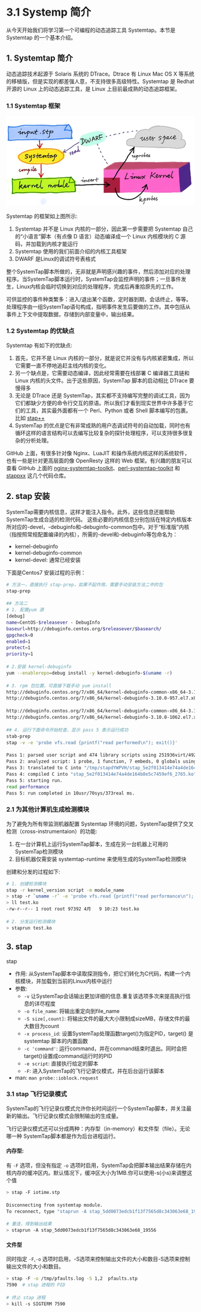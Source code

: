 # 3.1 Systemp 简介


从今天开始我们将学习第一个可编程的动态追踪工具 Systemtap。本节是 Systemtap 的一个基本介绍。
<!-- more -->

## 1. Systemtap 简介
动态追踪技术起源于 Solaris 系统的 DTrace。Dtrace 有 Linux  Mac OS X 等系统的移植版，但是实现的都差强人意，不支持很多高级特性。Systemtap 是 Redhat 开源的 Linux 上的动态追踪工具，是 Linux 上目前最成熟的动态追踪框架。

### 1.1 Systemtap 框架
![systemtap-works](/images/linux_pf/how-systemtap-works.webp)

Systemtap 的框架如上图所示:
1. Systemtap 并不是 Linux 内核的一部分，因此第一步需要把 Systemtap 自己的“小语言”脚本（有点像 D 语言）动态编译成一个 Linux 内核模块的 C 源码，并加载到内核才能运行
2. Systemtap 使用的我们前面介绍的内核工具框架
3. DWARF 是Linux的调试符号表格式

整个SystemTap脚本所做的，无非就是声明感兴趣的事件，然后添加对应的处理程序。当SystemTap脚本运行时，SystemTap会监控声明的事件；一旦事件发生，Linux内核会临时切换到对应的处理程序，完成后再重拾原先的工作。

可供监控的事件种类繁多：进入/退出某个函数，定时器到期，会话终止，等等。处理程序由一组SystemTap语句构成，指明事件发生后要做的工作。其中包括从事件上下文中提取数据，存储到内部变量中，输出结果。

### 1.2 Systemtap 的优缺点
Systemtap 有如下的优缺点:
1. 首先，它并不是 Linux 内核的一部分，就是说它并没有与内核紧密集成，所以它需要一直不停地追赶主线内核的变化。
2. 另一个缺点是，它需要动态编译，因此经常需要在线部署 C 编译器工具链和 Linux 内核的头文件。出于这些原因，SystemTap 脚本的启动相比 DTrace 要慢得多
3. 无论是 DTrace 还是 SystemTap，其实都不支持编写完整的调试工具，因为它们都缺少方便的命令行交互的原语。所以我们才看到现实世界中许多基于它们的工具，其实最外面都有一个 Perl、Python 或者 Shell 脚本编写的包裹。比如 [stap++](https://github.com/openresty/stapxx)
4. SystemTap 的优点是它有非常成熟的用户态调试符号的自动加载，同时也有循环这样的语言结构可以去编写比较复杂的探针处理程序，可以支持很多很复杂的分析处理。

 GitHub 上面，有很多针对像 Nginx、LuaJIT 和操作系统内核这样的系统软件，也有一些是针对更高层面的像 OpenResty 这样的 Web 框架。有兴趣的朋友可以查看 GitHub 上面的 [nginx-systemtap-toolkit](https://github.com/openresty/nginx-systemtap-toolkit)、[perl-systemtap-toolkit](https://github.com/agentzh/perl-systemtap-toolkit) 和 [stappxx](https://github.com/openresty/stapxx) 这几个代码仓库。
 
## 2. stap 安装
SystemTap需要内核信息，这样才能注入指令。此外，这些信息还能帮助SystemTap生成合适的检测代码。
这些必要的内核信息分别包括在特定内核版本所对应的-devel，-debuginfo和-debuginfo-common包中。对于“标准版”内核（指按照常规配置编译的内核），所需的-devel和-debuginfo等包命名为：
- kernel-debuginfo
- kernel-debuginfo-common
- kernel-devel: 通常已经安装

下面是Centos7 安装过程的示例：

```bash
# 方法一，直接执行 stap-prep，如果不起作用，需要手动安装方法二中的包
stap-prep

## 方法二
# 1. 配置yum 源
[debug]
name=CentOS-$releasever - DebugInfo
baseurl=http://debuginfo.centos.org/$releasever/$basearch/
gpgcheck=0
enabled=1
protect=1
priority=1

# 2.安装 kernel-debuginfo
yum --enablerepo=debug install -y kernel-debuginfo-$(uname -r)

# 3. rpm 包位置，可直接下载手动 yum install 
http://debuginfo.centos.org/7/x86_64/kernel-debuginfo-common-x86_64-3.10.0-957.el7.x86_64.rpm
http://debuginfo.centos.org/7/x86_64/kernel-debuginfo-3.10.0-957.el7.x86_64.rpm

http://debuginfo.centos.org/7/x86_64/kernel-debuginfo-common-x86_64-3.10.0-1062.el7.x86_64.rpm
http://debuginfo.centos.org/7/x86_64/kernel-debuginfo-3.10.0-1062.el7.x86_64.rpm

## 4. 运行下面命令开始检查，显示 pass 5 表示运行成功
stab-prep
stap -v -e 'probe vfs.read {printf("read performed\n"); exit()}'

Pass 1: parsed user script and 474 library scripts using 251936virt/49240res/3488shr/45992data kb, in 80usr/330sys/411real ms.
Pass 2: analyzed script: 1 probe, 1 function, 7 embeds, 0 globals using 416832virt/210188res/4872shr/210888data kb, in 1100usr/960sys/2058real ms.
Pass 3: translated to C into "/tmp/stapdYWPVH/stap_5e2f013414e74a4de164b8e5c7459ef6_2765_src.c" using 416832virt/210444res/5128shr/210888data kb, in 10usr/70sys/85real ms.
Pass 4: compiled C into "stap_5e2f013414e74a4de164b8e5c7459ef6_2765.ko" in 1090usr/660sys/1643real ms.
Pass 5: starting run.
read performance
Pass 5: run completed in 10usr/70sys/373real ms.
```

### 2.1 为其他计算机生成检测模块
为了避免为所有带监测机器配置 Systemtap 环境的问题，SystemTap提供了交叉检测（cross-instrumentaion）的功能:
1. 在一台计算机上运行SystemTap脚本，生成在另一台机器上可用的SystemTap检测模块
2. 目标机器仅需安装 systemtap-runtime 来使用生成的SystemTap检测模块

创建和分发的过程如下:
```bash
# 1. 创建检测模块
stap -r kernel_version script -m module_name
> stap -r `uname -r` -e 'probe vfs.read {printf("read performance\n"); exit()}' -m test
> ll test.ko
-rw-r--r-- 1 root root 97392 4月   9 10:23 test.ko

# 2. 分发运行检测模块
> staprun test.ko
```

## 3. stap 
stap
- 作用: 从SystemTap脚本中读取探测指令，把它们转化为C代码，构建一个内核模块，并加载到当前的Linux内核中运行
- 参数:
  - `-v` 让SystemTap会话输出更加详细的信息.重复该选项多次来提高执行信息的详尽程度 
  - `-o file_name`: 将输出重定向到file_name
  - `-S size[,count]`: 将输出文件的最大大小限制成sizeMB，存储文件的最大数目为count
  - `-x process_id`: 设置SystemTap处理函数target()为指定PID，target() 是 systemtap 脚本的内置函数 
  - `-c 'command'`: 运行command，并在command结束时退出。同时会把target()设置成command运行时的PID
  - `-e script`: 直接执行给定的脚本
  - `-F`: 进入SystemTap的飞行记录仪模式，并在后台运行该脚本
- man: `man probe::ioblock.request`

### 3.1 stap 飞行记录模式
SystemTap的飞行记录仪模式允许你长时间运行一个SystemTap脚本，并关注最新的输出。飞行记录仪模式会限制输出的生成量。

飞行记录仪模式还可以分成两种：内存型（in-memory）和文件型（file）。无论哪一种 SystemTap脚本都是作为后台进程运行。

#### 内存型: 
有 `-F` 选项，但没有指定 `-o` 选项时启用，SystemTap会把脚本输出结果存储在内核内存的缓冲区内。默认情况下，缓冲区大小为1MB.你可以使用-s(小s)来调整这个值

```bash
> stap -F iotime.stp

Disconnecting from systemtap module.
To reconnect, type "staprun -A stap_5dd0073edcb1f13f7565d8c343063e68_19556"

# 重连，得到输出结果
> staprun -A stap_5dd0073edcb1f13f7565d8c343063e68_19556
```

#### 文件型
同时指定 `-F`,`-o` 选项时启用，-S选项来控制输出文件的大小和数目-S选项来控制输出文件的大小和数目。

```bash
> stap -F -o /tmp/pfaults.log -S 1,2  pfaults.stp
7590  # stap 进程的 PID

# 终止 stap 进程
> kill -s SIGTERM 7590
```
